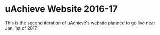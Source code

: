 # uAchieve Website 2016-17

This is the second iteration of uAchieve's website planned to go live near Jan. 1st of 2017.
